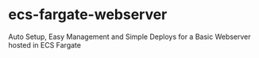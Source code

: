 # ecs-fargate-webserver
Auto Setup, Easy Management and Simple Deploys for a Basic Webserver hosted in ECS Fargate
